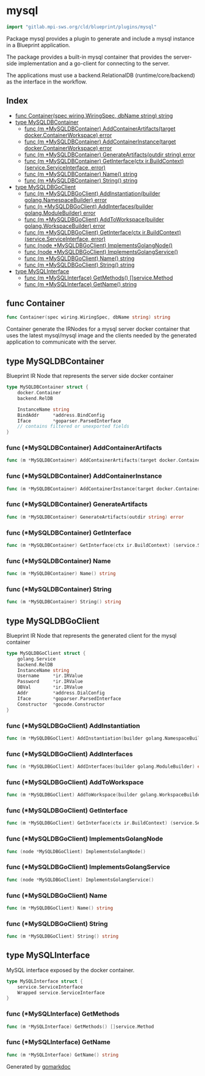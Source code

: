 <!-- Code generated by gomarkdoc. DO NOT EDIT -->

# mysql

```go
import "gitlab.mpi-sws.org/cld/blueprint/plugins/mysql"
```

Package mysql provides a plugin to generate and include a mysql instance in a Blueprint application.

The package provides a built\-in mysql container that provides the server\-side implementation and a go\-client for connecting to the server.

The applications must use a backend.RelationalDB \(runtime/core/backend\) as the interface in the workflow.

## Index

- [func Container\(spec wiring.WiringSpec, dbName string\) string](<#Container>)
- [type MySQLDBContainer](<#MySQLDBContainer>)
  - [func \(m \*MySQLDBContainer\) AddContainerArtifacts\(target docker.ContainerWorkspace\) error](<#MySQLDBContainer.AddContainerArtifacts>)
  - [func \(m \*MySQLDBContainer\) AddContainerInstance\(target docker.ContainerWorkspace\) error](<#MySQLDBContainer.AddContainerInstance>)
  - [func \(m \*MySQLDBContainer\) GenerateArtifacts\(outdir string\) error](<#MySQLDBContainer.GenerateArtifacts>)
  - [func \(m \*MySQLDBContainer\) GetInterface\(ctx ir.BuildContext\) \(service.ServiceInterface, error\)](<#MySQLDBContainer.GetInterface>)
  - [func \(m \*MySQLDBContainer\) Name\(\) string](<#MySQLDBContainer.Name>)
  - [func \(m \*MySQLDBContainer\) String\(\) string](<#MySQLDBContainer.String>)
- [type MySQLDBGoClient](<#MySQLDBGoClient>)
  - [func \(m \*MySQLDBGoClient\) AddInstantiation\(builder golang.NamespaceBuilder\) error](<#MySQLDBGoClient.AddInstantiation>)
  - [func \(n \*MySQLDBGoClient\) AddInterfaces\(builder golang.ModuleBuilder\) error](<#MySQLDBGoClient.AddInterfaces>)
  - [func \(m \*MySQLDBGoClient\) AddToWorkspace\(builder golang.WorkspaceBuilder\) error](<#MySQLDBGoClient.AddToWorkspace>)
  - [func \(m \*MySQLDBGoClient\) GetInterface\(ctx ir.BuildContext\) \(service.ServiceInterface, error\)](<#MySQLDBGoClient.GetInterface>)
  - [func \(node \*MySQLDBGoClient\) ImplementsGolangNode\(\)](<#MySQLDBGoClient.ImplementsGolangNode>)
  - [func \(node \*MySQLDBGoClient\) ImplementsGolangService\(\)](<#MySQLDBGoClient.ImplementsGolangService>)
  - [func \(m \*MySQLDBGoClient\) Name\(\) string](<#MySQLDBGoClient.Name>)
  - [func \(m \*MySQLDBGoClient\) String\(\) string](<#MySQLDBGoClient.String>)
- [type MySQLInterface](<#MySQLInterface>)
  - [func \(m \*MySQLInterface\) GetMethods\(\) \[\]service.Method](<#MySQLInterface.GetMethods>)
  - [func \(m \*MySQLInterface\) GetName\(\) string](<#MySQLInterface.GetName>)


<a name="Container"></a>
## func Container

```go
func Container(spec wiring.WiringSpec, dbName string) string
```

Container generate the IRNodes for a mysql server docker container that uses the latest mysql/mysql image and the clients needed by the generated application to communicate with the server.

<a name="MySQLDBContainer"></a>
## type MySQLDBContainer

Blueprint IR Node that represents the server side docker container

```go
type MySQLDBContainer struct {
    docker.Container
    backend.RelDB

    InstanceName string
    BindAddr     *address.BindConfig
    Iface        *goparser.ParsedInterface
    // contains filtered or unexported fields
}
```

<a name="MySQLDBContainer.AddContainerArtifacts"></a>
### func \(\*MySQLDBContainer\) AddContainerArtifacts

```go
func (m *MySQLDBContainer) AddContainerArtifacts(target docker.ContainerWorkspace) error
```



<a name="MySQLDBContainer.AddContainerInstance"></a>
### func \(\*MySQLDBContainer\) AddContainerInstance

```go
func (m *MySQLDBContainer) AddContainerInstance(target docker.ContainerWorkspace) error
```



<a name="MySQLDBContainer.GenerateArtifacts"></a>
### func \(\*MySQLDBContainer\) GenerateArtifacts

```go
func (m *MySQLDBContainer) GenerateArtifacts(outdir string) error
```



<a name="MySQLDBContainer.GetInterface"></a>
### func \(\*MySQLDBContainer\) GetInterface

```go
func (m *MySQLDBContainer) GetInterface(ctx ir.BuildContext) (service.ServiceInterface, error)
```



<a name="MySQLDBContainer.Name"></a>
### func \(\*MySQLDBContainer\) Name

```go
func (m *MySQLDBContainer) Name() string
```



<a name="MySQLDBContainer.String"></a>
### func \(\*MySQLDBContainer\) String

```go
func (m *MySQLDBContainer) String() string
```



<a name="MySQLDBGoClient"></a>
## type MySQLDBGoClient

Blueprint IR Node that represents the generated client for the mysql container

```go
type MySQLDBGoClient struct {
    golang.Service
    backend.RelDB
    InstanceName string
    Username     *ir.IRValue
    Password     *ir.IRValue
    DBVal        *ir.IRValue
    Addr         *address.DialConfig
    Iface        *goparser.ParsedInterface
    Constructor  *gocode.Constructor
}
```

<a name="MySQLDBGoClient.AddInstantiation"></a>
### func \(\*MySQLDBGoClient\) AddInstantiation

```go
func (m *MySQLDBGoClient) AddInstantiation(builder golang.NamespaceBuilder) error
```



<a name="MySQLDBGoClient.AddInterfaces"></a>
### func \(\*MySQLDBGoClient\) AddInterfaces

```go
func (n *MySQLDBGoClient) AddInterfaces(builder golang.ModuleBuilder) error
```



<a name="MySQLDBGoClient.AddToWorkspace"></a>
### func \(\*MySQLDBGoClient\) AddToWorkspace

```go
func (m *MySQLDBGoClient) AddToWorkspace(builder golang.WorkspaceBuilder) error
```



<a name="MySQLDBGoClient.GetInterface"></a>
### func \(\*MySQLDBGoClient\) GetInterface

```go
func (m *MySQLDBGoClient) GetInterface(ctx ir.BuildContext) (service.ServiceInterface, error)
```



<a name="MySQLDBGoClient.ImplementsGolangNode"></a>
### func \(\*MySQLDBGoClient\) ImplementsGolangNode

```go
func (node *MySQLDBGoClient) ImplementsGolangNode()
```



<a name="MySQLDBGoClient.ImplementsGolangService"></a>
### func \(\*MySQLDBGoClient\) ImplementsGolangService

```go
func (node *MySQLDBGoClient) ImplementsGolangService()
```



<a name="MySQLDBGoClient.Name"></a>
### func \(\*MySQLDBGoClient\) Name

```go
func (m *MySQLDBGoClient) Name() string
```



<a name="MySQLDBGoClient.String"></a>
### func \(\*MySQLDBGoClient\) String

```go
func (m *MySQLDBGoClient) String() string
```



<a name="MySQLInterface"></a>
## type MySQLInterface

MySQL interface exposed by the docker container.

```go
type MySQLInterface struct {
    service.ServiceInterface
    Wrapped service.ServiceInterface
}
```

<a name="MySQLInterface.GetMethods"></a>
### func \(\*MySQLInterface\) GetMethods

```go
func (m *MySQLInterface) GetMethods() []service.Method
```



<a name="MySQLInterface.GetName"></a>
### func \(\*MySQLInterface\) GetName

```go
func (m *MySQLInterface) GetName() string
```



Generated by [gomarkdoc](<https://github.com/princjef/gomarkdoc>)
